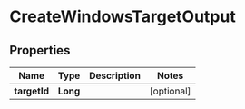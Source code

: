 

# CreateWindowsTargetOutput

## Properties

Name | Type | Description | Notes
------------ | ------------- | ------------- | -------------
**targetId** | **Long** |  |  [optional]



